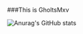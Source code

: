 ###This is GholtsMxv

![Anurag's GitHub stats](https://github-readme-stats.vercel.app/api?username=GHOSTEEEEEER&show_icons=true&theme=tokyonight,zh-tw)
